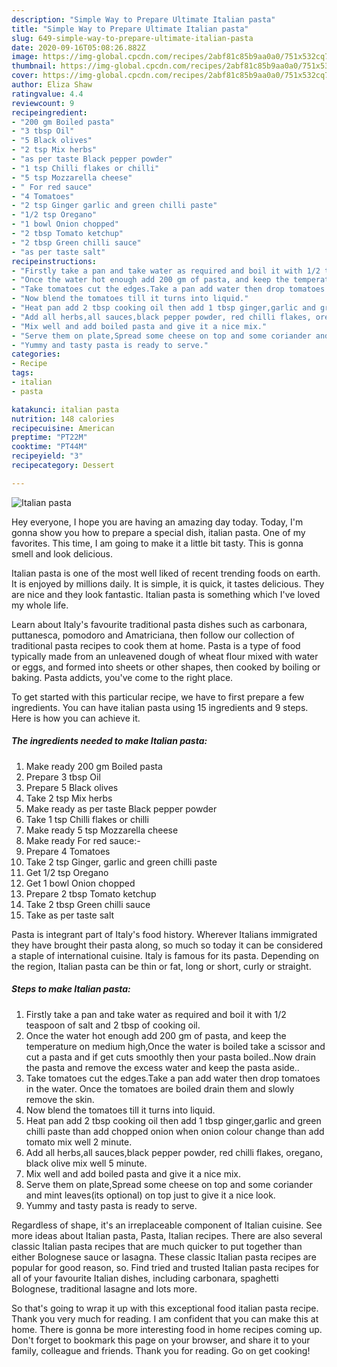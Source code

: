 ```yaml
---
description: "Simple Way to Prepare Ultimate Italian pasta"
title: "Simple Way to Prepare Ultimate Italian pasta"
slug: 649-simple-way-to-prepare-ultimate-italian-pasta
date: 2020-09-16T05:08:26.882Z
image: https://img-global.cpcdn.com/recipes/2abf81c85b9aa0a0/751x532cq70/italian-pasta-recipe-main-photo.jpg
thumbnail: https://img-global.cpcdn.com/recipes/2abf81c85b9aa0a0/751x532cq70/italian-pasta-recipe-main-photo.jpg
cover: https://img-global.cpcdn.com/recipes/2abf81c85b9aa0a0/751x532cq70/italian-pasta-recipe-main-photo.jpg
author: Eliza Shaw
ratingvalue: 4.4
reviewcount: 9
recipeingredient:
- "200 gm Boiled pasta"
- "3 tbsp Oil"
- "5 Black olives"
- "2 tsp Mix herbs"
- "as per taste Black pepper powder"
- "1 tsp Chilli flakes or chilli"
- "5 tsp Mozzarella cheese"
- " For red sauce"
- "4 Tomatoes"
- "2 tsp Ginger garlic and green chilli paste"
- "1/2 tsp Oregano"
- "1 bowl Onion chopped"
- "2 tbsp Tomato ketchup"
- "2 tbsp Green chilli sauce"
- "as per taste salt"
recipeinstructions:
- "Firstly take a pan and take water as required and boil it with 1/2 teaspoon of salt and 2 tbsp of cooking oil."
- "Once the water hot enough add 200 gm of pasta, and keep the temperature on medium high,Once the water is boiled take a scissor and cut a pasta and if get cuts smoothly then your pasta boiled..Now drain the pasta and remove the excess water and keep the pasta aside.."
- "Take tomatoes cut the edges.Take a pan add water then drop tomatoes in the water. Once the tomatoes are boiled drain them and slowly remove the skin."
- "Now blend the tomatoes till it turns into liquid."
- "Heat pan add 2 tbsp cooking oil then add 1 tbsp ginger,garlic and green chilli paste than add chopped onion when onion colour change than add tomato mix well 2 minute."
- "Add all herbs,all sauces,black pepper powder, red chilli flakes, oregano, black olive mix well 5 minute."
- "Mix well and add boiled pasta and give it a nice mix."
- "Serve them on plate,Spread some cheese on top and some coriander and mint leaves(its optional) on top just to give it a nice look."
- "Yummy and tasty pasta is ready to serve."
categories:
- Recipe
tags:
- italian
- pasta

katakunci: italian pasta 
nutrition: 148 calories
recipecuisine: American
preptime: "PT22M"
cooktime: "PT44M"
recipeyield: "3"
recipecategory: Dessert

---
```



![Italian pasta](https://img-global.cpcdn.com/recipes/2abf81c85b9aa0a0/751x532cq70/italian-pasta-recipe-main-photo.jpg)

Hey everyone, I hope you are having an amazing day today. Today, I'm gonna show you how to prepare a special dish, italian pasta. One of my favorites. This time, I am going to make it a little bit tasty. This is gonna smell and look delicious.

Italian pasta is one of the most well liked of recent trending foods on earth. It is enjoyed by millions daily. It is simple, it is quick, it tastes delicious. They are nice and they look fantastic. Italian pasta is something which I've loved my whole life.

Learn about Italy&#39;s favourite traditional pasta dishes such as carbonara, puttanesca, pomodoro and Amatriciana, then follow our collection of traditional pasta recipes to cook them at home. Pasta is a type of food typically made from an unleavened dough of wheat flour mixed with water or eggs, and formed into sheets or other shapes, then cooked by boiling or baking. Pasta addicts, you&#39;ve come to the right place.


To get started with this particular recipe, we have to first prepare a few ingredients. You can have italian pasta using 15 ingredients and 9 steps. Here is how you can achieve it.

<!--inarticleads1-->

##### The ingredients needed to make Italian pasta:

1. Make ready 200 gm Boiled pasta
1. Prepare 3 tbsp Oil
1. Prepare 5 Black olives
1. Take 2 tsp Mix herbs
1. Make ready as per taste Black pepper powder
1. Take 1 tsp Chilli flakes or chilli
1. Make ready 5 tsp Mozzarella cheese
1. Make ready  For red sauce:-
1. Prepare 4 Tomatoes
1. Take 2 tsp Ginger, garlic and green chilli paste
1. Get 1/2 tsp Oregano
1. Get 1 bowl Onion chopped
1. Prepare 2 tbsp Tomato ketchup
1. Take 2 tbsp Green chilli sauce
1. Take as per taste salt


Pasta is integrant part of Italy&#39;s food history. Wherever Italians immigrated they have brought their pasta along, so much so today it can be considered a staple of international cuisine. Italy is famous for its pasta. Depending on the region, Italian pasta can be thin or fat, long or short, curly or straight. 

<!--inarticleads2-->

##### Steps to make Italian pasta:

1. Firstly take a pan and take water as required and boil it with 1/2 teaspoon of salt and 2 tbsp of cooking oil.
1. Once the water hot enough add 200 gm of pasta, and keep the temperature on medium high,Once the water is boiled take a scissor and cut a pasta and if get cuts smoothly then your pasta boiled..Now drain the pasta and remove the excess water and keep the pasta aside..
1. Take tomatoes cut the edges.Take a pan add water then drop tomatoes in the water. Once the tomatoes are boiled drain them and slowly remove the skin.
1. Now blend the tomatoes till it turns into liquid.
1. Heat pan add 2 tbsp cooking oil then add 1 tbsp ginger,garlic and green chilli paste than add chopped onion when onion colour change than add tomato mix well 2 minute.
1. Add all herbs,all sauces,black pepper powder, red chilli flakes, oregano, black olive mix well 5 minute.
1. Mix well and add boiled pasta and give it a nice mix.
1. Serve them on plate,Spread some cheese on top and some coriander and mint leaves(its optional) on top just to give it a nice look.
1. Yummy and tasty pasta is ready to serve.


Regardless of shape, it&#39;s an irreplaceable component of Italian cuisine. See more ideas about Italian pasta, Pasta, Italian recipes. There are also several classic Italian pasta recipes that are much quicker to put together than either Bolognese sauce or lasagna. These classic Italian pasta recipes are popular for good reason, so. Find tried and trusted Italian pasta recipes for all of your favourite Italian dishes, including carbonara, spaghetti Bolognese, traditional lasagne and lots more. 

So that's going to wrap it up with this exceptional food italian pasta recipe. Thank you very much for reading. I am confident that you can make this at home. There is gonna be more interesting food in home recipes coming up. Don't forget to bookmark this page on your browser, and share it to your family, colleague and friends. Thank you for reading. Go on get cooking!
